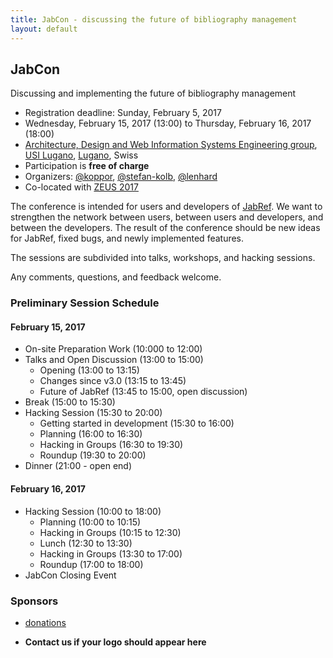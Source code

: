 ```yaml
---
title: JabCon - discussing the future of bibliography management
layout: default
---
```


## JabCon
Discussing and implementing the future of bibliography management

* Registration deadline: Sunday, February 5, 2017
* Wednesday, February 15, 2017 (13:00) to Thursday, February 16, 2017 (18:00)
* [Architecture, Design and Web Information Systems Engineering group](http://design.inf.usi.ch/), [USI Lugano](http://www.inf.usi.ch/), [Lugano](http://luganotourism.ch/en/716/tourist-information.aspx), Swiss
* Participation is **free of charge**
* Organizers: [@koppor], [@stefan-kolb], [@lenhard]
* Co-located with [ZEUS 2017](http://mashup.inf.usi.ch/zeus2017/)

The conference is intended for users and developers of [JabRef](https://www.jabref.org).
We want to strengthen the network between users, between users and developers, and between the developers.
The result of the conference should be new ideas for JabRef, fixed bugs, and newly implemented features.

The sessions are subdivided into talks, workshops, and hacking sessions.

Any comments, questions, and feedback welcome.

### Preliminary Session Schedule

#### February 15, 2017
* On-site Preparation Work (10:000 to 12:00)
* Talks and Open Discussion (13:00 to 15:00)
    * Opening (13:00 to 13:15)
    * Changes since v3.0 (13:15 to 13:45)
    * Future of JabRef (13:45 to 15:00, open discussion)
* Break (15:00 to 15:30)
* Hacking Session (15:30 to 20:00)
    * Getting started in development (15:30 to 16:00)
    * Planning (16:00 to 16:30)
    * Hacking in Groups (16:30 to 19:30)
    * Roundup (19:30 to 20:00)
* Dinner (21:00 - open end)

#### February 16, 2017
* Hacking Session (10:00 to 18:00)
    * Planning (10:00 to 10:15)
    * Hacking in Groups (10:15 to 12:30)
    * Lunch (12:30 to 13:30)
    * Hacking in Groups (13:30 to 17:00)
    * Roundup (17:00 to 18:00)
* JabCon Closing Event

### Sponsors
* [donations](https://donations.jabref.org)
* **Contact us if your logo should appear here**

  [@koppor]: https://github.com/koppor/
  [@stefan-kolb]: https://github.com/stefan-kolb/
  [@lenhard]: https://github.com/lenhard/
